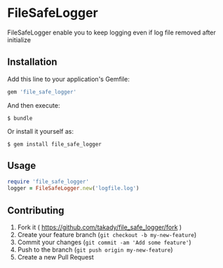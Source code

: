 # FileSafeLogger

FileSafeLogger enable you to keep logging even if log file removed after initialize

## Installation

Add this line to your application's Gemfile:

```ruby
gem 'file_safe_logger'
```

And then execute:

    $ bundle

Or install it yourself as:

    $ gem install file_safe_logger

## Usage

```ruby
require 'file_safe_logger'
logger = FileSafeLogger.new('logfile.log')
```

## Contributing

1. Fork it ( https://github.com/takady/file_safe_logger/fork )
2. Create your feature branch (`git checkout -b my-new-feature`)
3. Commit your changes (`git commit -am 'Add some feature'`)
4. Push to the branch (`git push origin my-new-feature`)
5. Create a new Pull Request
